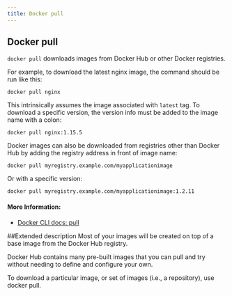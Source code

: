 ```yaml
---
title: Docker pull
---
```


## Docker pull

`docker pull` downloads images from Docker Hub or other Docker registries.

For example, to download the latest nginx image, the command should be run like this:

```
docker pull nginx
```

This intrinsically assumes the image associated with `latest` tag. To download a specific version, the version info must be added to the image name with a colon:

```
docker pull nginx:1.15.5
```

Docker images can also be downloaded from registries other than Docker Hub by adding the registry address in front of image name:

```
docker pull myregistry.example.com/myapplicationimage
```

Or with a specific version:

```
docker pull myregistry.example.com/myapplicationimage:1.2.11
```

#### More Information:
- [Docker CLI docs: pull](https://docs.docker.com/engine/reference/commandline/pull/)

##Extended description
Most of your images will be created on top of a base image from the Docker Hub registry.

Docker Hub contains many pre-built images that you can pull and try without needing to define and configure your own.

To download a particular image, or set of images (i.e., a repository), use docker pull.
